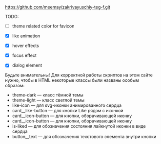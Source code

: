 https://github.com/meemay/zakrivayuschiy-teg-f.git


TODO:
 - [ ] theme related color for favicon
 - [x] like animation
 - [x] hover effects
 - [x] focus effect
 - [x] dialog element


Будьте внимательны! Для корректной работы скриптов на этом сайте нужно, чтобы в HTML некоторые классы были названы особым образом:
- theme-dark — класс тёмной темы
- theme-light — класс светлой темы
- like-icon — для svg-иконки анимированного сердца
- card__like-button — для кнопки Like рядом с иконкой
- card__icon-button — для кнопки, оборачивающей иконку
- card__icon-button — для кнопки, оборачивающей иконку
- is-liked — для обозначения состояния лайкнутой иконки в виде сердца
- button__text — для обозначения текстового элемента внутри кнопки
